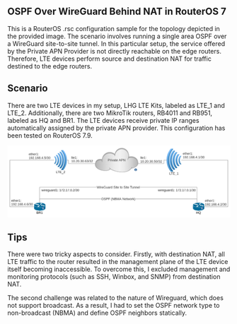## **OSPF Over WireGuard Behind NAT in RouterOS 7**

This is a RouterOS .rsc configuration sample for the topology depicted in the provided image. The scenario involves running a single area OSPF over a WireGuard site-to-site tunnel. In this particular setup, the service offered by the Private APN Provider is not directly reachable on the edge routers. Therefore, LTE devices perform source and destination NAT for traffic destined to the edge routers.

## Scenario
There are two LTE devices in my setup, LHG LTE Kits, labeled as LTE_1 and LTE_2. Additionally, there are two MikroTik routers, RB4011 and RB951, labeled as HQ and BR1. The LTE devices receive private IP ranges automatically assigned by the private APN provider. This configuration has been tested on RouterOS 7.9.

![](https://github.com/amirhne/ospf-over-wireguard-behind-nat-routeros/blob/main/scenario.png)

## Tips

There were two tricky aspects to consider. Firstly, with destination NAT, all LTE traffic to the router resulted in the management plane of the LTE device itself becoming inaccessible. To overcome this, I excluded management and monitoring protocols (such as SSH, Winbox, and SNMP) from destination NAT.

The second challenge was related to the nature of Wireguard, which does not support broadcast. As a result, I had to set the OSPF network type to non-broadcast (NBMA) and define OSPF neighbors statically.
